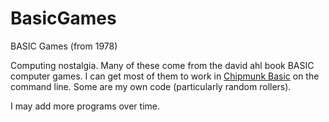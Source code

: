 BasicGames
==========

BASIC Games (from 1978)

Computing nostalgia. Many of these come from the david ahl book BASIC computer games. I can get most of them to work in [Chipmunk Basic](http://www.nicholson.com/rhn/basic/) on the command line.
Some are my own code (particularly random rollers).

I may add more programs over time.

